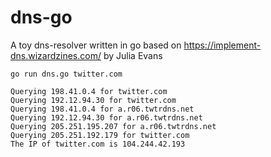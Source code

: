 # dns-go
A toy dns-resolver written in go based on https://implement-dns.wizardzines.com/ by Julia Evans

```
go run dns.go twitter.com
```

```
Querying 198.41.0.4 for twitter.com
Querying 192.12.94.30 for twitter.com
Querying 198.41.0.4 for a.r06.twtrdns.net
Querying 192.12.94.30 for a.r06.twtrdns.net
Querying 205.251.195.207 for a.r06.twtrdns.net
Querying 205.251.192.179 for twitter.com
The IP of twitter.com is 104.244.42.193
```